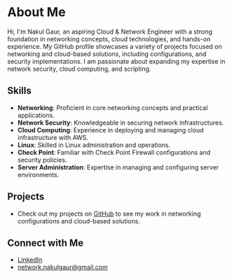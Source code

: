 # About Me

Hi, I'm Nakul Gaur, an aspiring Cloud & Network Engineer with a strong foundation in networking concepts, cloud technologies, and hands-on experience. My GitHub profile showcases a variety of projects focused on networking and cloud-based solutions, including configurations, and security implementations. I am passionate about expanding my expertise in network security, cloud computing, and scripting.

## Skills
- **Networking**: Proficient in core networking concepts and practical applications.
- **Network Security**: Knowledgeable in securing network infrastructures.
- **Cloud Computing**: Experience in deploying and managing cloud infrastructure with AWS.
- **Linux**: Skilled in Linux administration and operations.
- **Check Point**: Familiar with Check Point Firewall configurations and security policies.
- **Server Administration**: Expertise in managing and configuring server environments.
  

## Projects
- Check out my projects on [GitHub](https://github.com/network-nakul?tab=repositories) to see my work in networking configurations and cloud-based solutions.

## Connect with Me
- [LinkedIn](https://www.linkedin.com/in/gaurnakul)
- [network.nakulgaur@gmail.com](mailto:network.nakulgaur@gmail.com)
